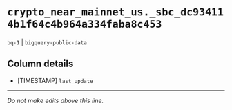 # `crypto_near_mainnet_us._sbc_dc934114b1f64c4b964a334faba8c453`
`bq-1` | `bigquery-public-data`

## Column details
* [TIMESTAMP] `last_update`

-------------------------------------------------------------------------------
*Do not make edits above this line.*
